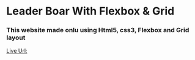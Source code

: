 # Leader Boar With Flexbox & Grid

### This website made onlu using Html5, css3, Flexbox and Grid layout

[Live Url:](https://hasibulhasanshanto.github.io/leader-boar-with-flex-grid)
